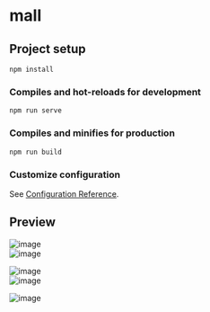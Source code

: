 # mall

## Project setup
```
npm install
```

### Compiles and hot-reloads for development
```
npm run serve
```

### Compiles and minifies for production
```
npm run build
```

### Customize configuration
See [Configuration Reference](https://cli.vuejs.org/config/).


## Preview
![image](https://user-images.githubusercontent.com/51031322/149376407-942c4ab2-3ed8-484c-9fbf-cf881ecb28eb.png)   
![image](https://user-images.githubusercontent.com/51031322/149376487-d23ce3d9-9eab-4dfe-b2c1-efea99275fec.png)

![image](https://user-images.githubusercontent.com/51031322/149376545-e2ffc15f-cccb-467f-a26a-f169897f3776.png)   
![image](https://user-images.githubusercontent.com/51031322/149376638-6815452c-3923-4426-bb52-633200632a2c.png)

![image](https://user-images.githubusercontent.com/51031322/149376277-cfd10750-141c-44cc-a041-57fe1f9faee0.png)   
